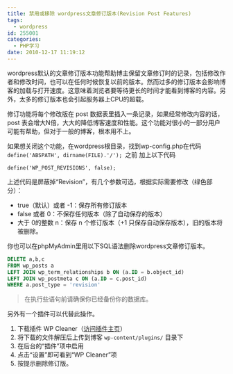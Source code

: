 ```yaml
---
title: 禁用或移除 wordpress文章修订版本(Revision Post Features)
tags:
  - wordpress
id: 255001
categories:
  - PHP学习
date: 2010-12-17 11:19:12
---
```


wordpress默认的文章修订版本功能帮助博主保留文章修订时的记录，包括修改作者和修改时间，也可以在任何时候恢复以前的版本。然而过多的修订版本会影响博客的加载与打开速度。这意味着浏览者要等待更长的时间才能看到博客的内容。另外，太多的修订版本也会引起服务器上CPU的超载。

修订功能将每个修改版在 post 数据表里插入一条记录，如果经常修改内容的话，post 表会增大N倍，大大的降低博客速度和性能。这个功能对很小的一部分用户可能有帮助，但对于一般的博客，根本用不上。

如果想关闭这个功能，在wordpress根目录，找到wp-config.php在代码 `define('ABSPATH', dirname(FILE).'/'); `之前 加上以下代码

```
define('WP_POST_REVISIONS', false);
```

上述代码是屏蔽掉“Revision”，有几个参数可选，根据实际需要修改（绿色部分）：

- true（默认）或者 -1：保存所有修订版本
- false 或者 0：不保存任何版本（除了自动保存的版本）
- 大于 0的整数 n：保存 n 个修订版本（+1 只保存自动保存版本），旧的版本将被删除。

你也可以在phpMyAdmin里用以下SQL语法删除wordpress文章修订版本。

```sql
DELETE a,b,c
FROM wp_posts a
LEFT JOIN wp_term_relationships b ON (a.ID = b.object_id)
LEFT JOIN wp_postmeta c ON (a.ID = c.post_id)
WHERE a.post_type = 'revision'
```

> 在执行些语句前请确保你已经备份你的数据库。

另外有一个插件可以代替此操作。

1. 下载插件 WP Cleaner（[访问插件主页](http://www.jiangmiao.org/blog/138.html)）
2. 将下载的文件解压后上传到博客 `wp-content/plugins/` 目录下
3. 在后台的“插件”项中启用
4. 点击“设置”即可看到“WP Cleaner”项
5. 按提示删除修订版。
